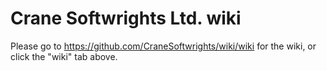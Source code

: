 # Crane Softwrights Ltd. wiki

Please go to ﻿https://github.com/CraneSoftwrights/wiki/wiki for the wiki, or click the "wiki" tab above.

